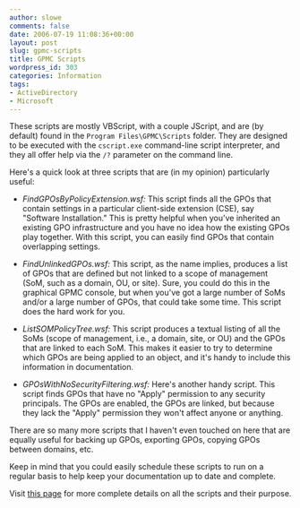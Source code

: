 ```yaml
---
author: slowe
comments: false
date: 2006-07-19 11:08:36+00:00
layout: post
slug: gpmc-scripts
title: GPMC Scripts
wordpress_id: 303
categories: Information
tags:
- ActiveDirectory
- Microsoft
---
```


These scripts are mostly VBScript, with a couple JScript, and are (by default) found in the `Program Files\GPMC\Scripts` folder. They are designed to be executed with the `cscript.exe` command-line script interpreter, and they all offer help via the `/?` parameter on the command line.

Here's a quick look at three scripts that are (in my opinion) particularly useful:

* _FindGPOsByPolicyExtension.wsf:_ This script finds all the GPOs that contain settings in a particular client-side extension (CSE), say "Software Installation." This is pretty helpful when you've inherited an existing GPO infrastructure and you have no idea how the existing GPOs play together. With this script, you can easily find GPOs that contain overlapping settings.

* _FindUnlinkedGPOs.wsf:_ This script, as the name implies, produces a list of GPOs that are defined but not linked to a scope of management (SoM, such as a domain, OU, or site). Sure, you could do this in the graphical GPMC console, but when you've got a large number of SoMs and/or a large number of GPOs, that could take some time. This script does the hard work for you.

* _ListSOMPolicyTree.wsf:_ This script produces a textual listing of all the SoMs (scope of management, i.e., a domain, site, or OU) and the GPOs that are linked to each SoM. This makes it easier to try to determine which GPOs are being applied to an object, and it's handy to include this information in documentation.

* _GPOsWithNoSecurityFiltering.wsf:_ Here's another handy script. This script finds GPOs that have no "Apply" permission to any security principals. The GPOs are enabled, the GPOs are linked, but because they lack the "Apply" permission they won't affect anyone or anything.

There are so many more scripts that I haven't even touched on here that are equally useful for backing up GPOs, exporting GPOs, copying GPOs between domains, etc.

Keep in mind that you could easily schedule these scripts to run on a regular basis to help keep your documentation up to date and complete.

Visit [this page](http://technet2.microsoft.com/WindowsServer/en/Library/438bf488-dafe-466d-8fdc-cf847946cf5c1033.mspx?mfr=true) for more complete details on all the scripts and their purpose.

